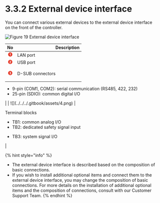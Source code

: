 # 3.3.2 External device interface

You can connect various external devices to the external device interface on the front of the controller.

![Figure 19 External device interface](../../../.gitbook/assets/external\_device\_interface.png)

|                 **No**                | 　　　　　　　　　**Description**                                                                                                                                    |
| :-----------------------------------: | ----------------------------------------------------------------------------------------------------------------------------------------------------------- |
|  ![](../../../.gitbook/assets/1.png)  | LAN port                                                                                                                                                    |
|  ![](../../../.gitbook/assets/2.png)  | USB port                                                                                                                                                    |
|  ![](../../../.gitbook/assets/3.png)  | <p>D-SUB connectors
</p><ul><li>9-pin (COM1, COM2): serial communication (RS485, 422, 232)
</li><li>25-pin (SDIO): common digital I/O
</li></ul>            |
|  ![](../../../.gitbook/assets/4.png)  | <p>Terminal blocks
</p><ul><li>TB1: common analog I/O
</li><li>TB2: dedicated safety signal input
</li><li><p>TB3: system signal I/O
</p><p>
</p></li></ul> |

{% hint style="info" %}
* The external device interface is described based on the composition of basic connections.
* If you wish to install additional optional items and connect them to the external device interface, you may change the composition of basic connections. For more details on the installation of additional optional items and the composition of connections, consult with our Customer Support Team.
{% endhint %}
